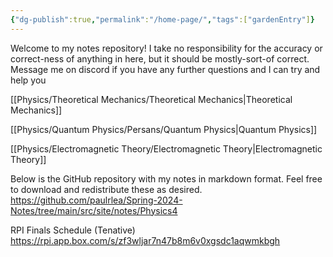 ```yaml
---
{"dg-publish":true,"permalink":"/home-page/","tags":["gardenEntry"]}
---
```



Welcome to my notes repository! I take no responsibility for the accuracy or correct-ness of anything in here, but it should be mostly-sort-of correct. Message me on discord if you have any further questions and I can try and help you 

[[Physics/Theoretical Mechanics/Theoretical Mechanics\|Theoretical Mechanics]]

[[Physics/Quantum Physics/Persans/Quantum Physics\|Quantum Physics]]

[[Physics/Electromagnetic Theory/Electromagnetic Theory\|Electromagnetic Theory]]

Below is the GitHub repository with my notes in markdown format. Feel free to download and redistribute these as desired.
https://github.com/paulrlea/Spring-2024-Notes/tree/main/src/site/notes/Physics4

RPI Finals Schedule (Tenative)
https://rpi.app.box.com/s/zf3wljar7n47b8m6v0xgsdc1aqwmkbgh


